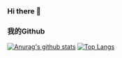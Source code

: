 ### Hi there 👋

### 我的Github
[![Anurag's github stats](https://github-readme-stats.vercel.app/api?username=zhouhuan327&theme=dracula)](https://github.com/anuraghazra/github-readme-stats)
[![Top Langs](https://github-readme-stats.vercel.app/api/top-langs/?username=zhouhuan327&layout=compact&theme=dracula)](https://github.com/anuraghazra/github-readme-stats)
<!--
 [![ReadMe Card](https://github-readme-stats.vercel.app/api/pin/?username=zhouhuan327&repo=awesome-wheels)](https://github.com/zhouhuan327/awesome-wheels)**
 [![ReadMe Card](https://github-readme-stats.vercel.app/api/pin/?username=zhouhuan327&repo=chatapp)](https://github.com/zhouhuan327/chatapp)

<!--
**zhouhuan327/zhouhuan327** is a ✨ _special_ ✨ repository because its `README.md` (this file) appears on your GitHub profile.

Here are some ideas to get you started:

- 🔭 I’m currently working on ...
- 🌱 I’m currently learning ...
- 👯 I’m looking to collaborate on ...
- 🤔 I’m looking for help with ...
- 💬 Ask me about ...
- 📫 How to reach me: ...
- 😄 Pronouns: ...
- ⚡ Fun fact: ...
-->
